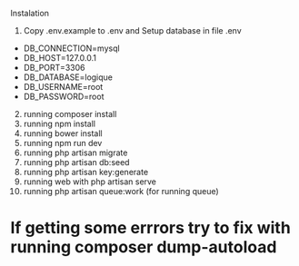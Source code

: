 Instalation
1. Copy .env.example to .env and Setup database in file .env

- DB_CONNECTION=mysql
- DB_HOST=127.0.0.1
- DB_PORT=3306
- DB_DATABASE=logique
- DB_USERNAME=root
- DB_PASSWORD=root

2. running composer install
3. running npm install
4. running bower install
5. running npm run dev
6. running php artisan migrate
7. running php artisan db:seed
8. running php artisan key:generate
9. running web with php artisan serve
10. running php artisan queue:work (for running queue)
# If getting some errrors try to fix with running composer dump-autoload
